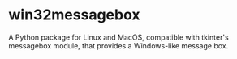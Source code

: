 # win32messagebox
A Python package for Linux and MacOS, compatible with tkinter's messagebox module, that provides a Windows-like message box.
